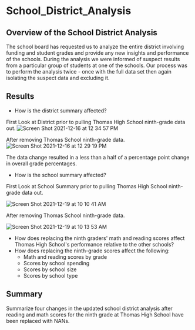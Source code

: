 # School_District_Analysis

## Overview of the School District Analysis

The school board has requested us to analyze the entire district involving funding and student grades and provide any new insights and performance of the schools. During the analysis we were informed of suspect results from a particular group of students at one of the schools. Our process was to perform the analysis twice - once with the full data set then again isolating the suspect data and excluding it.

## Results

* How is the district summary affected?

First Look at District prior to pulling Thomas High School ninth-grade data out.
![Screen Shot 2021-12-16 at 12 34 57 PM](https://user-images.githubusercontent.com/93485455/146681606-8a95182d-fb11-44f6-9458-2016a035bc0b.png)

After removing Thomas School ninth-grade data.
![Screen Shot 2021-12-16 at 12 29 19 PM](https://user-images.githubusercontent.com/93485455/146681685-8eb08bcb-8ea6-4a29-8957-459c68cbe22e.png)

The data change resulted in a less than a half of a percentage point change in overall grade percentages.

* How is the school summary affected?

First Look at School Summary prior to pulling Thomas High School ninth-grade data out.

![Screen Shot 2021-12-19 at 10 10 41 AM](https://user-images.githubusercontent.com/93485455/146682186-6091a5d7-8b9f-4824-a64c-afd01657555c.png)

After removing Thomas School ninth-grade data.

![Screen Shot 2021-12-19 at 10 13 53 AM](https://user-images.githubusercontent.com/93485455/146682207-f8c06f95-3404-48cc-ab91-a9fdff4db57c.png)


* How does replacing the ninth graders' math and reading scores affect Thomas High School's performance relative to the other schools?
* How does replacing the ninth-grade scores affect the following:
  * Math and reading scores by grade
  * Scores by school spending
  * Scores by school size
  * Scores by school type

## Summary

Summarize four changes in the updated school district analysis after reading and math scores for the ninth grade at Thomas High School have been replaced with NANs.
